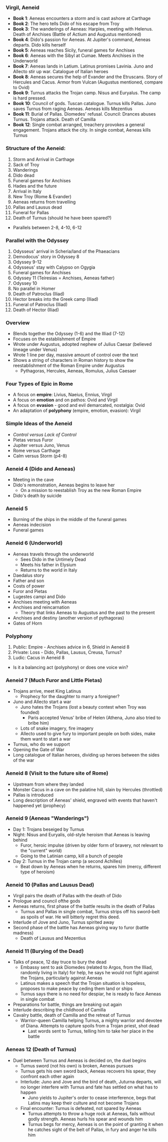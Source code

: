 ### Virgil, Aeneid
 - **Book 1**: Aeneas encounters a storm and is cast ashore at Carthage
 - **Book 2**: The hero tells Dido of his escape from Troy
 - **Book 3**: The wanderings of Aeneas: Harpies, meeting with Helenus. Death of Anchises (Battle of Actium and Augustus mentioned)
 - **Book 4**: Dido's passion for Aeneas. At Jupiter's command, Aeneas departs. Dido kills herself
 - **Book 5**: Aeneas reaches Sicily, funeral games for Anchises
 - **Book 6**: Aeneas with the Sibyl at Cumae. Meets Anchises in the Underworld
 - **Book 7**: Aeneas lands in Latium. Latinus promises Lavinia. Juno and Allecto stir up war. Catalogue of Italian heroes
 - **Book 8**: Aeneas secures the help of Evander and the Etruscans. Story of Hercules and Cacus. Armor from Vulcan (Augustus mentioned, compare to Ovid)
 - **Book 9**: Turnus attacks the Trojan camp. Nisus and Euryalus. The camp is hard pressed.
 - **Book 10**: Council of gods. Tuscan catalogue. Turnus kills Pallas. Juno saves Turnus from raging Aeneas. Aeneas kills Mezentius
 - **Book 11**: Burial of Pallas. Diomedes' refusal. Council: Drances abuses Turnus. Trojans attack. Death of Camilla
 - **Book 12**: Single combat arranged, treachery provokes a general engagement. Trojans attack the city. In single combat, Aeneas kills Turnus

### Structure of the Aeneid:
 1. Storm and Arrival in Carthage
 2. Sack of Troy
 3. Wanderings
 4. Dido dead
 5. Funeral games for Anchises
 6. Hades and the future
 7. Arrival in Italy
 8. New Troy (Rome & Evander)
 9. Aeneas returns from travelling
 10. Pallas and Lausus dead
 11. Funeral for Pallas
 12. Death of Turnus (should he have been spared?)
 - Parallels between 2-8, 4-10, 6-12

### Parallel with the Odyssey
 1. Odysseus' arrival in Scheria/land of the Phaeacians
 2. Demodocus' story in Odyssey 8
 3. Odyssey 9-12
 4. Odysseus' stay with Calypso on Ogygia
 5. Funeral games for Anchises
 6. Odyssey 11 (Teiresias = Anchises, Aeneas father)
 7. Odyssey 10
 8. No parallel in Homer
 9. Death of Patroclus (Iliad)
 10. Hector breaks into the Greek camp (Iliad)
 11. Funeral of Patroclus (Iliad)
 12. Death of Hector (Iliad)

### Overview
 - Blends together the Odyssey (1-6) and the Illiad (7-12)
 - Focuses on the establishment of Empire
 - Wrote under Augustus, adopted nephew of Julius Caesar (believed lineage under Venus)
 - Wrote 1 line per day, massive amount of control over the text
 - Shows a string of characters in Roman history to show the reestablishment of the Roman Empire under Augustus
	 - Pythagoras, Hercules, Aeneas, Romulus, Julius Caesaer

### Four Types of Epic in Rome
 - A focus on **empire**: Livius, Naeius, Ennius, Virgil
 - A focus on **emotion** and on pathos: Ovid and Virgil
 - A focus on **evasion** - good and evil demarcated, nostalgia: Ovid
 - An adaptation of **polyphony** (empire, emotion, evasion): Virgil

### Simple Ideas of the Aeneid
 - *Control versus Lack of Control*
 - Pietas versus Furor
 - Jupiter versus Juno, Venus
 - Rome versus Carthage
 - Calm versus Storm (p4-8)

### Aeneid 4 (Dido and Aeneas)
 - Meeting in the cave
 - Dido's remonstration, Aeneas begins to leave her
	 - On a mission to reestablish Troy as the new Roman Empire
 - Dido's death by suicide

### Aeneid 5
 - Burning of the ships in the middle of the funeral games
 - Aeneas indecision
 - Funeral games

### Aeneid 6 (Underworld)
 - Aeneas travels through the underworld
	 - Sees Dido in the Untimely Dead
	 - Meets his father in Elysium
	 - Returns to the world in Italy
 - Daedalus story
 - Father and son
 - Costs of power
 - Furor and Pietas
 - Lugestes campi and Dido
 - Anchises meeting with Aeneas
 - Anchises and reincarnation
	 - Theory that links Aeneas to Augustus and the past to the present
 - Anchises and destiny (another version of pythagoras)
 - Gates of Horn

### Polyphony
1. Public: Empire - Anchises advice in 6, Shield in Aeneid 8
2. Private: Loss - Dido, Pallas, Lausus, Creusa, Turnus?
3. Ludic: Cacus in Aeneid 8
 - Is it a balancing act (polyphony) or does one voice win?

### Aeneid 7 (Much Furor and Little Pietas)
 - Trojans arrive, meet King Latinus
	 - Prophecy for the daughter to marry a foreigner?
 - Juno and Allecto start a war
	 - Juno hates the Trojans (lost a beauty contest when Troy was founded)
		 - Paris accepted Venus' bribe of Helen (Athena, Juno also tried to bribe him)
	 - Lots of snake imagery, fire imagery
	 - Allecto used to give fury to important people on both sides, make them want to start a war
 - Turnus, who do we support
 - Opening the Gate of War
 - Long catalogue of Italian heroes, dividing up heroes between the sides of the war

### Aeneid 8 (Visit to the future site of Rome)
 - Upstream from where they landed
 - Monster Cacus in a cave on the palatine hill, slain by Hercules (throttled)
 - Pallas is introduced
 - Long description of Aeneas' shield, engraved with events that haven't happened yet (prophecy)

### Aeneid 9 (Aeneas "Wanderings")
 - Day 1: Trojans beseiged by Turnus
 - Night: Nisus and Euryalis, old-style heroism that Aeneas is leaving behind
	 - Furor, heroic impulse (driven by older form of bravery, not relevant to the "current" world)
	 - Going to the Latinian camp,  kill a bunch of people
 - Day 2: Turnus in the Trojan camp (a second Achilles)
	 - Beat down by Aeneas when he returns, spares him (mercy, different type of heroism)

### Aeneid 10 (Pallas and Lausus Dead)
 - Virgil pairs the death of Pallas with the death of Dido
 - Prologue and council ofthe gods
 - Aeneas returns, first phase of the battle results in the death of Pallas
	 - Turnus and Pallas in single combat, Turnus strips off his sword-belt as spoils of war. He will bitterly regret this deed.
 - Interlude of Jove and Juno, Turnus spirited away
 - Second phase of the battle has Aeneas giving way to furor (battle madness)
	 - Death of Lausus and Mezentius

### Aeneid 11 (Burying of the Dead)
 - Talks of peace, 12 day truce to bury the dead
	 - Embassy sent to ask Diomedes (related to Argos, from the Illiad, randomly living in Italy) for help, he says he would not fight against the Trojans, particularly against Aeneas
	 - Latinus makes a speech that the Trojan situation is hopeless, proposes to make peace by ceding them land or ships
	 - Turnus says there is no need for despiar, he is ready to face Aeneas in single combat
 - Preparations for battle, things are breaking out again
 - Interlude describing the childhood of Camilla
 - Cavalry battle, death of Camilla and the retreat of Turnus
	 - Warrior-queen Camilla helping Turnus, a mighty warrior and devotee of Diana. Attempts to capture spoils from a Trojan priest, shot dead
		 - Last words sent to Turnus, telling him to take her place in the battle

### Aeneas 12 (Death of Turnus)
 - Duel between Turnus and Aeneas is decided on, the duel begins
	 - Turnus sword (not his own) is broken, Aeneas pursues
	 - Turnus gets his own sword back, Aeneas recovers his spear, they confront each other again
	 - Interlude: Juno and Jove and the bird of death, Juturna departs, will no longer interfere with Turnus and fate has settled on what has to happen
		 - Juno yields to Jupiter's order to cease interference, begs that Latins may keep their culture and not become Trojans
	 - Final encounter: Turnus is defeated, not spared by Aeneas
		 - Turnus attempts to throw a huge rock at Aeneas, fails without godly strength. Aeneas hurls his spear and wounds him
		 - Turnus begs for mercy, Aeneas is on the point of granting it when he catches sight of the belt of Pallas, in fury and anger he kills him
